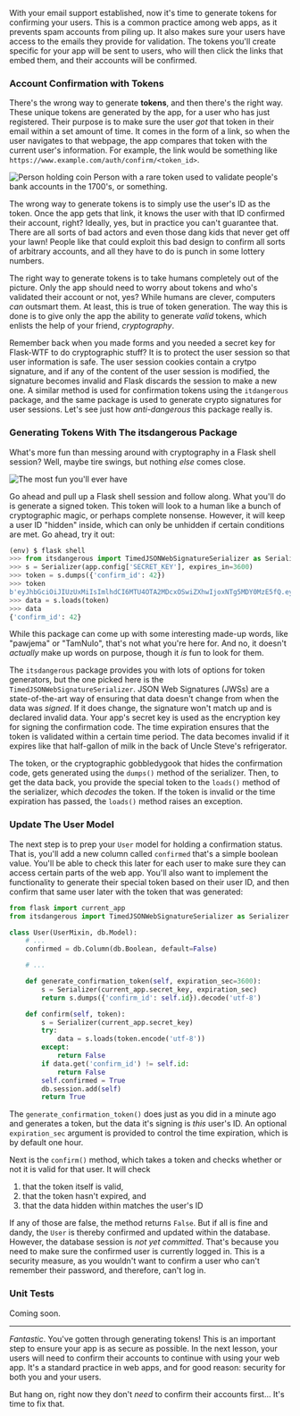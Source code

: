 With your email support established, now it's time to generate tokens for confirming your users. This is a common practice among web apps, as it prevents spam accounts from piling up. It also makes sure your users have access to the emails they provide for validation. The tokens you'll create specific for your app will be sent to users, who will then click the links that embed them, and their accounts will be confirmed.

### Account Confirmation with Tokens

There's the wrong way to generate **tokens**, and then there's the right way. These unique tokens are generated by the app, for a user who has just registered. Their purpose is to make sure the user *got* that token in their email within a set amount of time. It comes in the form of a link, so when the user navigates to that webpage, the app compares that token with the current user's information. For example, the link would be something like `https://www.example.com/auth/confirm/<token_id>`.

![Person holding coin](https://images.unsplash.com/photo-1533988902751-0fad628013cb?ixlib=rb-1.2.1&ixid=eyJhcHBfaWQiOjEyMDd9&auto=format&fit=crop&w=1502&q=80)
Person with a rare token used to validate people's bank accounts in the 1700's, or something.

The wrong way to generate tokens is to simply use the user's ID as the token. Once the app gets that link, it knows the user with that ID confirmed their account, right? Ideally, yes, but in practice you can't guarantee that. There are all sorts of bad actors and even those dang kids that never get off your lawn! People like that could exploit this bad design to confirm all sorts of arbitrary accounts, and all they have to do is punch in some lottery numbers.

The right way to generate tokens is to take humans completely out of the picture. Only the app should need to worry about tokens and who's validated their account or not, yes? While humans are clever, computers *can* outsmart them. At least, this is true of token generation. The way this is done is to give only the app the ability to generate *valid* tokens, which enlists the help of your friend, *cryptography*.

Remember back when you made forms and you needed a secret key for Flask-WTF to do cryptographic stuff? It is to protect the user session so that user information is safe. The user session cookies contain a crytpo signature, and if any of the content of the user session is modified, the signature becomes invalid and Flask discards the session to make a new one. A similar method is used for confirmation tokens using the `itdangerous` package, and the same package is used to generate crypto signatures for user sessions. Let's see just how *anti-dangerous* this package really is.

### Generating Tokens With The itsdangerous Package

What's more fun than messing around with cryptography in a Flask shell session? Well, maybe tire swings, but nothing *else* comes close.

![The most fun you'll ever have](https://images.unsplash.com/photo-1566890068693-158bd749501f?ixlib=rb-1.2.1&ixid=eyJhcHBfaWQiOjEyMDd9&auto=format&fit=crop&w=1500&q=80)

Go ahead and pull up a Flask shell session and follow along. What you'll do is generate a signed token. This token will look to a human like a bunch of cryptographic magic, or perhaps complete nonsense. However, it will keep a user ID "hidden" inside, which can only be unhidden if certain conditions are met. Go ahead, try it out:

```python
(env) $ flask shell
>>> from itsdangerous import TimedJSONWebSignatureSerializer as Serializer
>>> s = Serializer(app.config['SECRET_KEY'], expires_in=3600)
>>> token = s.dumps({'confirm_id': 42})
>>> token
b'eyJhbGciOiJIUzUxMiIsImlhdCI6MTU4OTA2MDcxOSwiZXhwIjoxNTg5MDY0MzE5fQ.ey ...'
>>> data = s.loads(token)
>>> data
{'confirm_id': 42}
```

While this package can come up with some interesting made-up words, like "pawjema" or "TamNuIo", that's not what you're here for. And no, it doesn't *actually* make up words on purpose, though it *is* fun to look for them.

The `itsdangerous` package provides you with lots of options for token generators, but the one picked here is the `TimedJSONWebSignatureSerializer`. JSON Web Signatures (JWSs) are a state-of-the-art way of ensuring that data doesn't change from when the data was *signed*. If it does change, the signature won't match up and is declared invalid data. Your app's secret key is used as the encryption key for signing the confirmation code. The time expiration ensures that the token is validated within a certain time period. The data becomes invalid if it expires like that half-gallon of milk in the back of Uncle Steve's refrigerator.

The token, or the cryptographic gobbledygook that hides the confirmation code, gets generated using the `dumps()` method of the serializer. Then, to get the data back, you provide the special token to the `loads()` method of the serializer, which *decodes* the token. If the token is invalid or the time expiration has passed, the `loads()` method raises an exception.

### Update The User Model

The next step is to prep your `User` model for holding a confirmation status. That is, you'll add a new column called `confirmed` that's a simple boolean value. You'll be able to check this later for each user to make sure they can access certain parts of the web app. You'll also want to implement the functionality to generate their special token based on their user ID, and then confirm that same user later with the token that was generated:

```python
from flask import current_app
from itsdangerous import TimedJSONWebSignatureSerializer as Serializer

class User(UserMixin, db.Model):
    # ...
    confirmed = db.Column(db.Boolean, default=False)

    # ...

    def generate_confirmation_token(self, expiration_sec=3600):
        s = Serializer(current_app.secret_key, expiration_sec)
        return s.dumps({'confirm_id': self.id}).decode('utf-8')

    def confirm(self, token):
        s = Serializer(current_app.secret_key)
        try:
            data = s.loads(token.encode('utf-8'))
        except:
            return False
        if data.get('confirm_id') != self.id:
            return False
        self.confirmed = True
        db.session.add(self)
        return True
```

The `generate_confirmation_token()` does just as you did in a minute ago and generates a token, but the data it's signing is *this* user's ID. An optional `expiration_sec` argument is provided to control the time expiration, which is by default one hour.

Next is the `confirm()` method, which takes a token and checks whether or not it is valid for that user. It will check

1. that the token itself is valid,
2. that the token hasn't expired, and
3. that the data hidden within matches the user's ID

If any of those are false, the method returns `False`. But if all is fine and dandy, the `User` is thereby confirmed and updated within the database. However, the database session is *not yet committed*. That's because you need to make sure the confirmed user is currently logged in. This is a security measure, as you wouldn't want to confirm a user who can't remember their password, and therefore, can't log in.

### Unit Tests

Coming soon.

___

*Fantastic*. You've gotten through generating tokens! This is an important step to ensure your app is as secure as possible. In the next lesson, your users will need to confirm their accounts to continue with using your web app. It's a standard practice in web apps, and for good reason: security for both you and your users.

But hang on, right now they don't *need* to confirm their accounts first... It's time to fix that.
